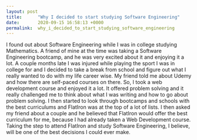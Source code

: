 ```yaml
---
layout: post
title:      "Why I decided to start studying Software Engineering"
date:       2020-09-15 16:58:13 +0000
permalink:  why_i_decided_to_start_studying_software_engineering
---
```



I found out about Software Engineering while I was in college studying Mathematics. A friend of mine at the time was taking a Software Engineering bootcamp, and he was very excited about it and enjoying it a lot. A couple months late I was injured while playing the sport I was in college for and I decided to take a break from school and figure out what I really wanted to do with my life career wise. My friend told me about Udemy and how there are self-paced courses on there. So, I took a web development course and enjoyed it a lot. It offered problem solving and it really challenged me to think about what I was writing and how to go about problem solving. I then started to look through bootcamps and schools with the best curriculums and FlatIron was at the top of a lot of lists. I then asked my friend about a couple and he believed that FlatIron would offer the best curriculum for me, because I had already taken a Web Development course. Taking the step to attend FlatIron and study Software Engineering, I believe, will be one of the best decisions I could ever make.

